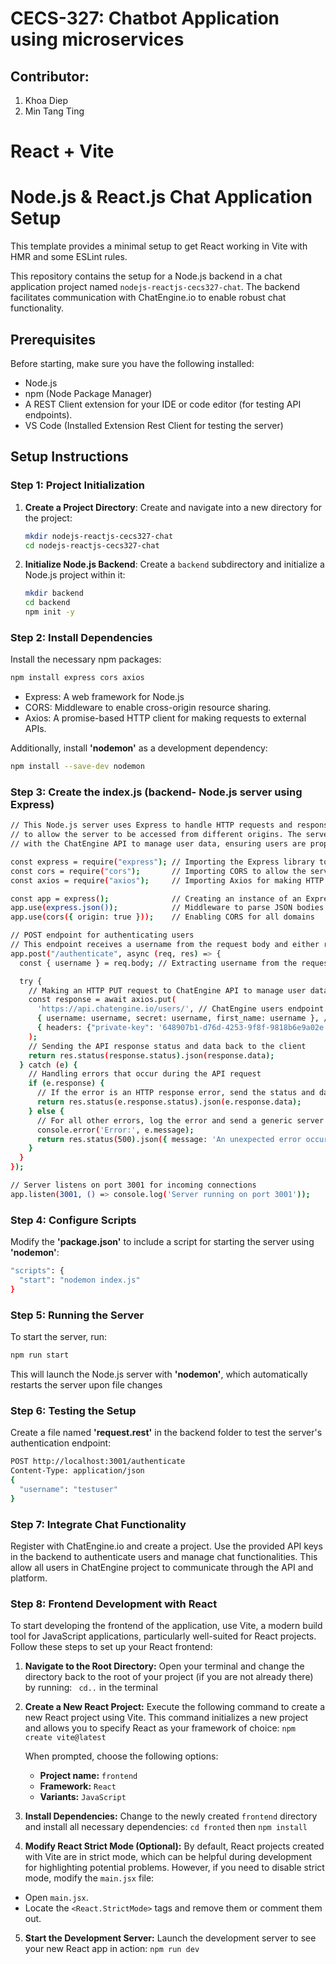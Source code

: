 

# CECS-327: Chatbot Application using microservices
## Contributor:
1. Khoa Diep
2. Min Tang Ting
# React + Vite

# Node.js & React.js Chat Application Setup
This template provides a minimal setup to get React working in Vite with HMR and some ESLint rules.

This repository contains the setup for a Node.js backend in a chat application project named `nodejs-reactjs-cecs327-chat`. The backend facilitates communication with ChatEngine.io to enable robust chat functionality.

## Prerequisites

Before starting, make sure you have the following installed:
- Node.js
- npm (Node Package Manager)
- A REST Client extension for your IDE or code editor (for testing API endpoints).
- VS Code (Installed Extension Rest Client for testing the server)

## Setup Instructions

### Step 1: Project Initialization

1. **Create a Project Directory**:
   Create and navigate into a new directory for the project:
   ```bash
   mkdir nodejs-reactjs-cecs327-chat
   cd nodejs-reactjs-cecs327-chat
2. **Initialize Node.js Backend**:
   Create a `backend` subdirectory and initialize a Node.js project within it:
   ```bash
   mkdir backend
   cd backend
   npm init -y
   ```
### Step 2: Install Dependencies
Install the necessary npm packages:
```bash
npm install express cors axios
```
- Express: A web framework for Node.js
- CORS: Middleware to enable cross-origin resource sharing.
- Axios: A promise-based HTTP client for making requests to external APIs.

Additionally, install **'nodemon'** as a development dependency:
```bash
npm install --save-dev nodemon
```
### Step 3: Create the index.js (backend- Node.js server using Express)
``` bash
// This Node.js server uses Express to handle HTTP requests and responses. It includes CORS (Cross-Origin Resource Sharing)
// to allow the server to be accessed from different origins. The server includes an authentication endpoint that interacts
// with the ChatEngine API to manage user data, ensuring users are properly authenticated in the chat system.

const express = require("express"); // Importing the Express library to handle routing and middleware
const cors = require("cors");       // Importing CORS to allow the server to accept requests from different origins
const axios = require("axios");     // Importing Axios for making HTTP requests to external services, such as ChatEngine

const app = express();              // Creating an instance of an Express app
app.use(express.json());            // Middleware to parse JSON bodies of incoming requests
app.use(cors({ origin: true }));    // Enabling CORS for all domains

// POST endpoint for authenticating users
// This endpoint receives a username from the request body and either retrieves or creates a user in the ChatEngine database
app.post("/authenticate", async (req, res) => {
  const { username } = req.body; // Extracting username from the request body

  try {
    // Making an HTTP PUT request to ChatEngine API to manage user data
    const response = await axios.put(
      'https://api.chatengine.io/users/', // ChatEngine users endpoint
      { username: username, secret: username, first_name: username }, // User data payload
      { headers: {"private-key": '648907b1-d76d-4253-9f8f-9818b6e9a02e'}} // Authentication header with private key
    );
    // Sending the API response status and data back to the client
    return res.status(response.status).json(response.data);
  } catch (e) {
    // Handling errors that occur during the API request
    if (e.response) {
      // If the error is an HTTP response error, send the status and data from the error response
      return res.status(e.response.status).json(e.response.data);
    } else {
      // For all other errors, log the error and send a generic server error response
      console.error('Error:', e.message);
      return res.status(500).json({ message: 'An unexpected error occurred' });
    }
  }
});

// Server listens on port 3001 for incoming connections
app.listen(3001, () => console.log('Server running on port 3001'));
```

### Step 4: Configure Scripts
Modify the **'package.json'** to include a script for starting the server using **'nodemon'**:
``` bash
"scripts": {
  "start": "nodemon index.js"
}
```
### Step 5: Running the Server
To start the server, run:
``` bash
npm run start
```
This will launch the Node.js server with **'nodemon'**, which automatically restarts the server upon file changes

### Step 6: Testing the Setup
Create a file named **'request.rest'** in the backend folder to test the server's authentication endpoint:
``` bash
POST http://localhost:3001/authenticate
Content-Type: application/json
{
  "username": "testuser"
}
```
### Step 7: Integrate Chat Functionality
Register with ChatEngine.io and create a project. Use the provided API keys in the backend to authenticate users and manage chat functionalities. This allow all users in ChatEngine project to communicate through the API and platform.


### Step 8: Frontend Development with React
To start developing the frontend of the application, use Vite, a modern build tool for JavaScript applications, particularly well-suited for React projects. Follow these steps to set up your React frontend:

1. **Navigate to the Root Directory:**
   Open your terminal and change the directory back to the root of your project (if you are not already there) by running: ```  cd.. ``` in the terminal

2. **Create a New React Project:**
Execute the following command to create a new React project using Vite. This command initializes a new project and allows you to specify React as your framework of choice: ```npm create vite@latest```

   When prompted, choose the following options:
   - **Project name:** `frontend`
   - **Framework:** `React`
   - **Variants:** `JavaScript`

3. **Install Dependencies:**
Change to the newly created `frontend` directory and install all necessary dependencies: ```cd fronted``` then ```npm install```

4. **Modify React Strict Mode (Optional):**
By default, React projects created with Vite are in strict mode, which can be helpful during development for highlighting potential problems. However, if you need to disable strict mode, modify the `main.jsx` file:
- Open `main.jsx`.
- Locate the `<React.StrictMode>` tags and remove them or comment them out.

5. **Start the Development Server:**
Launch the development server to see your new React app in action: ```npm run dev```






